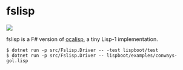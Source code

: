 fslisp
==

![](https://github.com/yubrot/fslisp/workflows/.NET%20Core/badge.svg)

fslisp is a F# version of [ocalisp](https://github.com/yubrot/ocalisp), a tiny Lisp-1 implementation.

    $ dotnet run -p src/Fslisp.Driver -- -test lispboot/test
    $ dotnet run -p src/Fslisp.Driver -- lispboot/examples/conways-gol.lisp

